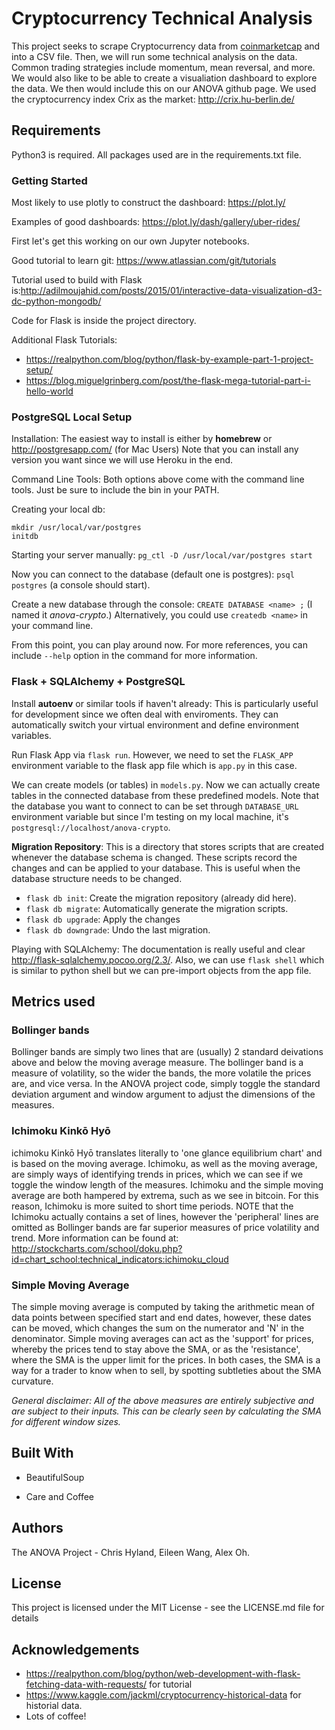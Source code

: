 # Cryptocurrency Technical Analysis
This project seeks to scrape Cryptocurrency data from [coinmarketcap](https://coinmarketcap.com/) and into a CSV file. Then, we will run some technical analysis on the data. Common trading strategies include momentum, mean reversal, and more. We would also like to be able to create a visualiation
dashboard to explore the data. We then would include this on our ANOVA github page.
We used the cryptocurrency index Crix as the market: http://crix.hu-berlin.de/
## Requirements

Python3 is required. All packages used are in the requirements.txt file.

### Getting Started

Most likely to use plotly to construct the dashboard: https://plot.ly/

Examples of good dashboards: https://plot.ly/dash/gallery/uber-rides/

First let's get this working on our own Jupyter notebooks.

Good tutorial to learn git: https://www.atlassian.com/git/tutorials

Tutorial used to build with Flask is:http://adilmoujahid.com/posts/2015/01/interactive-data-visualization-d3-dc-python-mongodb/

Code for Flask is inside the project directory.

Additional Flask Tutorials:
- https://realpython.com/blog/python/flask-by-example-part-1-project-setup/
- https://blog.miguelgrinberg.com/post/the-flask-mega-tutorial-part-i-hello-world

### PostgreSQL Local Setup

Installation: The easiest way to install is either by __homebrew__ or http://postgresapp.com/ (for Mac Users) Note that you can install any version you want since we will use Heroku in the end.

Command Line Tools: Both options above come with the command line tools. Just be sure to include the bin in your PATH.

Creating your local db: 
```
mkdir /usr/local/var/postgres
initdb
```

Starting your server manually: `pg_ctl -D /usr/local/var/postgres start`

Now you can connect to the database (default one is postgres): `psql postgres` (a console should start).

Create a new database through the console: `CREATE DATABASE <name> ;` (I named it _anova-crypto_.) Alternatively, you could use `createdb <name>` in your command line.

From this point, you can play around now. For more references, you can include `--help` option in the command for more information.

### Flask + SQLAlchemy + PostgreSQL

Install __autoenv__ or similar tools if haven't already: This is particularly useful for development since we often deal with enviroments. They can automatically switch your virtual environment and define environment variables. 

Run Flask App via `flask run`. However, we need to set the `FLASK_APP` environment variable to the flask app file which is `app.py` in this case.

We can create models (or tables) in `models.py`. Now we can actually create tables in the connected database from these predefined models. Note that the database you want to connect to can be set through `DATABASE_URL` environment variable but since I'm testing on my local machine, it's `postgresql://localhost/anova-crypto`.

__Migration Repository__: This is a directory that stores scripts that are created whenever the database schema is changed. These scripts record the changes and can be applied to your database. This is useful when the database structure needs to be changed.
- `flask db init`: Create the migration repository (already did here).
- `flask db migrate`: Automatically generate the migration scripts.
- `flask db upgrade`: Apply the changes
- `flask db downgrade`: Undo the last migration.

Playing with SQLAlchemy: The documentation is really useful and clear http://flask-sqlalchemy.pocoo.org/2.3/. Also, we can use `flask shell` which is similar to python shell but we can pre-import objects from the app file. 


## Metrics used

### Bollinger bands
Bollinger bands are simply two lines that are (usually) 2 standard deivations above and below the moving average measure. The bollinger band is a measure of volatility, so the wider the bands, the more volatile the prices are, and vice versa. In the ANOVA project code, simply toggle the standard deviation argument and window argument to adjust the dimensions of the measures.

### Ichimoku Kinkō Hyō
ichimoku Kinkō Hyō translates literally to 'one glance equilibrium chart' and is based on the moving average. Ichimoku, as well as the moving average, are simply ways of identifying trends in prices, which we can see if we toggle the window length of the measures. Ichimoku and the simple moving average are both hampered by extrema, such as we see in bitcoin. For this reason, Ichimoku is more suited to short time periods. NOTE that the Ichimoku actually contains a set of lines, however the 'peripheral' lines are omitted as Bollinger bands are far superior measures of price volatility and trend. More information can be found at: http://stockcharts.com/school/doku.php?id=chart_school:technical_indicators:ichimoku_cloud

### Simple Moving Average
The simple moving average is computed by taking the arithmetic mean of data points between specified start and end dates, however, these dates can be moved, which changes the sum on the numerator and 'N' in the denominator. Simple moving averages can act as the 'support' for prices, whereby the prices tend to stay above the SMA, or as the 'resistance', where the SMA is the upper limit for the prices. In both cases, the SMA is a way for a trader to know when to sell, by spotting subtleties about the SMA curvature.


_General disclaimer: All of the above measures are entirely subjective and are subject to their inputs. This can be clearly seen by calculating the SMA for different window sizes._

## Built With

* BeautifulSoup

* Care and Coffee

## Authors

The ANOVA Project - Chris Hyland, Eileen Wang, Alex Oh.

## License

This project is licensed under the MIT License - see the LICENSE.md file for details

## Acknowledgements

* https://realpython.com/blog/python/web-development-with-flask-fetching-data-with-requests/ for tutorial
* https://www.kaggle.com/jackml/cryptocurrency-historical-data for historial data.
* Lots of coffee!
